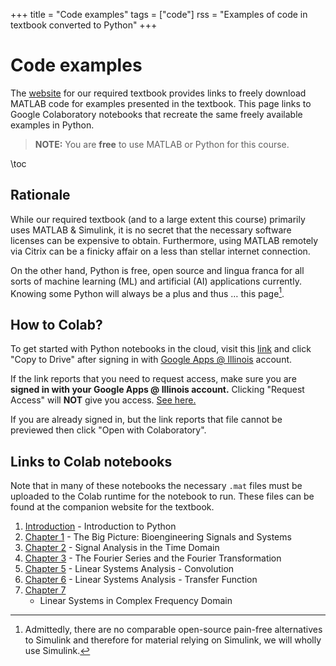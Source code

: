 +++
title = "Code examples"
tags = ["code"]
rss = "Examples of code in textbook converted to Python"
+++

# Code examples

The
[website](https://www.elsevier.com/books-and-journals/book-companion/9780128093955)
for our required textbook provides links to freely download MATLAB code for examples
presented in the textbook. This page links to Google Colaboratory notebooks
that recreate the same freely available examples in Python. 

> **NOTE:** You are **free** to use MATLAB or Python for this course. 

\toc

## Rationale
While our required textbook (and to a large extent this course) primarily uses
MATLAB & Simulink, it is no secret that the necessary software licenses can be
expensive to obtain. Furthermore, using MATLAB remotely via Citrix can be a
finicky affair on a less than stellar internet connection. 

On the other hand, Python is free, open source and lingua franca for all
sorts of machine learning (ML) and artificial (AI) applications currently.
Knowing some Python will always be a plus and thus … this page[^1]. 


## How to Colab?
To get started with Python notebooks in the cloud, visit this
[link](https://colab.research.google.com/drive/1xjRdhTa6O7gQ_CJL561H5CobB3zMa7Aj?usp=sharing)
and click "Copy to Drive" after signing in with 
[Google Apps @
Illinois](https://help.uillinois.edu/TDClient/42/UIUC/Requests/ServiceDet?ID=135)
account. 

If the link reports that you need to request access, make sure you are
**signed in with your Google Apps @ Illinois account.** Clicking "Request
Access" will **NOT** give you access. [See here.](/reqaccess)

If you are already signed in, but the link reports 
that file cannot be previewed then click "Open with Colaboratory". 

## Links to Colab notebooks

Note that in many of these notebooks the necessary `.mat` files must be uploaded
to the Colab runtime for the notebook to run. These files can be found at the
companion website for the textbook. 

1. [Introduction](https://colab.research.google.com/drive/1xjRdhTa6O7gQ_CJL561H5CobB3zMa7Aj?usp=sharing) - Introduction to Python
1. [Chapter 1](https://colab.research.google.com/drive/1DZe1OWxF7EyoOszDUr3guDUrxaFvS7C4?usp=share_link) - The Big Picture: Bioengineering Signals and Systems
1. [Chapter 2](https://colab.research.google.com/drive/1UOfQ098hyuomWEXNf-xXH60DIvEcplyN?usp=share_link) - Signal Analysis in the Time Domain
1. [Chapter 3](https://colab.research.google.com/drive/15X_Xm3JijqNFlMxqavO3MYCOV_78B9Cz?usp=sharing) - The Fourier Series and the Fourier Transformation
1. [Chapter 5](https://colab.research.google.com/drive/1shwhthWA-htaIJnvo_GZR9BIryz4ZxUH?usp=sharing) - Linear Systems Analysis - Convolution
1. [Chapter
   6](https://colab.research.google.com/drive/1g7TAZDhAfHbHHsdFjGRAEIusj5sNhQ48?usp=sharing) - Linear Systems Analysis - Transfer Function
1. [Chapter
   7](https://colab.research.google.com/drive/1Lv_6zY2X1RTOSXRRrVgFws5hrFRPMFdj?usp=share_link)
   - Linear Systems in Complex Frequency Domain


[^1]: Admittedly, there are no comparable open-source pain-free alternatives to Simulink and therefore for material relying on Simulink, we will wholly use Simulink.
